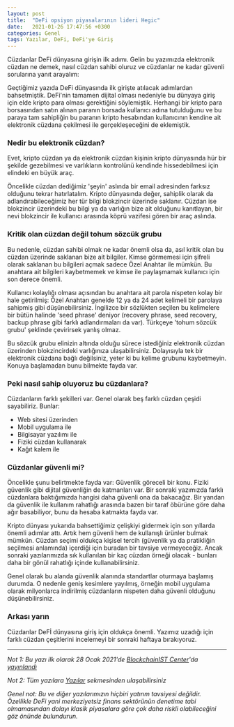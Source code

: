 ```yaml
---
layout: post
title:  "DeFi opsiyon piyasalarının lideri Hegic"
date:   2021-01-26 17:47:56 +0300
categories: Genel
tags: Yazılar, DeFi, DeFi'ye Giriş
---
```


Cüzdanlar DeFi dünyasına girişin ilk adımı. Gelin bu yazımızda elektronik cüzdan ne demek, nasıl cüzdan sahibi oluruz ve cüzdanlar ne kadar güvenli sorularına yanıt arayalım:  

Geçtiğimiz yazıda DeFi dünyasında ilk girişte atılacak adımlardan bahsetmiştik. DeFi'nin tamamen dijital olması nedeniyle bu dünyaya giriş için elde kripto para olması gerektiğini söylemiştik. Herhangi bir kripto para borsasından satın alınan paranın borsada kullanıcı adına tutulduğunu ve bu paraya tam sahipliğin bu paranın kripto hesabından kullanıcının kendine ait elektronik cüzdana çekilmesi ile gerçekleşeceğini de eklemiştik. 

### Nedir bu elektronik cüzdan?

Evet, kripto cüzdan ya da elektronik cüzdan kişinin kripto dünyasında hür bir şekilde gezebilmesi ve varlıkların kontrolünü kendinde hissedebilmesi için elindeki en büyük araç. 

Öncelikle cüzdan dediğimiz 'şeyin' aslında bir email adresinden farksız olduğunu tekrar hatırlatalım. Kripto dünyasında değer, sahiplik olarak da adlandırabileceğimiz her tür bilgi blokzincir üzerinde saklanır. Cüzdan ise blokzincir üzerindeki bu bilgi ya da varlığın bize ait olduğunu kanıtlayan, bir nevi blokzincir ile kullanıcı arasında köprü vazifesi gören bir araç aslında. 

### Kritik olan cüzdan değil tohum sözcük grubu

Bu nedenle, cüzdan sahibi olmak ne kadar önemli olsa da, asıl kritik olan bu cüzdan üzerinde saklanan bize ait bilgiler. Kimse görmemesi için şifreli olarak saklanan bu bilgileri açmak sadece Özel Anahtar ile mümkün. Bu anahtara ait bilgileri kaybetmemek ve kimse ile paylaşmamak kullanıcı için son derece önemli. 

Kullanıcı kolaylığı olması açısından bu anahtara ait parola nispeten kolay bir hale getirilmiş: Özel Anahtarı genelde 12 ya da 24 adet kelimeli bir parolaya sahipmiş gibi düşünebilirsiniz. İngilizce bir sözlükten seçilen bu kelimelere bir bütün halinde 'seed phrase' deniyor (recovery phrase, seed recovery, backup phrase gibi farklı adlandırmaları da var). Türkçeye 'tohum sözcük grubu' şeklinde çevirirsek yanlış olmaz. 

Bu sözcük grubu elinizin altında olduğu sürece istediğiniz elektronik cüzdan üzerinden blokzincirdeki varlığınıza ulaşabilirsiniz. Dolayısıyla tek bir elektronik cüzdana bağlı değilsiniz, yeter ki bu kelime grubunu kaybetmeyin. Konuya başlamadan bunu bilmekte fayda var. 

### Peki nasıl sahip oluyoruz bu cüzdanlara? 

Cüzdanların farklı şekilleri var. Genel olarak beş farklı cüzdan çeşidi sayabiliriz. Bunlar:
- Web sitesi üzerinden
- Mobil uygulama ile
- Bilgisayar yazılımı ile
- Fiziki cüzdan kullanarak
- Kağıt kalem ile

###  Cüzdanlar güvenli mi?
Öncelikle şunu belirtmekte fayda var: Güvenlik göreceli bir konu. Fiziki güvenlik gibi dijital güvenliğin de katmanları var. Bir sonraki yazımızda farklı cüzdanlara baktığımızda hangisi daha güvenli ona da bakacağız. Bir yandan da güvenlik ile kullanım rahatlığı arasında bazen bir taraf öbürüne göre daha ağır basabiliyor, bunu da hesaba katmakta fayda var. 

Kripto dünyası yukarıda bahsettiğimiz çelişkiyi gidermek için son yıllarda önemli adımlar attı. Artık hem güvenli hem de kullanışlı ürünler bulmak mümkün. Cüzdan seçimi oldukça kişisel tercih (güvenlik ya da pratikliğin seçilmesi anlamında) içerdiği için buradan bir tavsiye vermeyeceğiz. Ancak sonraki yazılarımızda sık kullanılan bir kaç cüzdan örneği olacak - bunları daha bir gönül rahatlığı içinde kullanabilirsiniz. 

Genel olarak bu alanda güvenlik alanında standartlar oturmaya başlamış durumda. O nedenle geniş kesimlere yayılmış, örneğin mobil uygulama olarak milyonlarca indirilmiş cüzdanların nispeten daha güvenli olduğunu düşünebilirsiniz. 

### Arkası yarın

Cüzdanlar DeFİ dünyasına giriş için oldukça önemli.  Yazımız uzadığı için farklı cüzdan çeşitlerini incelemeyi bir sonraki haftaya bırakıyoruz. 

---

*Not 1: Bu yazı ilk olarak 28 Ocak 2021'de [BlockchainIST Center](https://medium.com/blockchainist-center)'da [yayınlandı](https://medium.com/blockchainist-center/defi-d%C3%BCnyas%C4%B1na-girmek-i%CC%87%C3%A7in-i%CC%87lk-at%C4%B1lacak-ad%C4%B1mlar-neler-adbd45547b9)*

*Not 2: Tüm yazılara [Yazılar](/articles/) sekmesinden ulaşabilirsiniz*

*Genel not: Bu ve diğer yazılarımızın hiçbiri yatırım tavsiyesi değildir. Özellikle DeFi yani merkeziyetsiz finans sektörünün denetime tabi olmamasından dolayı klasik piyasalara göre çok daha riskli olabileceğini göz önünde bulundurun.*
